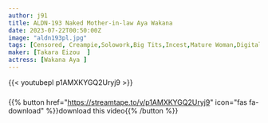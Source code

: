 ```yaml
---
author: j91
title: ALDN-193 Naked Mother-in-law Aya Wakana
date: 2023-07-22T00:50:00Z
image: "aldn193pl.jpg"
tags: [Censored, Creampie,Solowork,Big Tits,Incest,Mature Woman,Digital Mosaic,Stepmother	]
maker: [Takara Eizou  ]
actress: [Wakana Aya ]
---
```



{{< youtubepl p1AMXKYGQ2Uryj9 >}}
###

{{% button href="https://streamtape.to/v/p1AMXKYGQ2Uryj9" icon="fas fa-download" %}}download this video{{% /button %}}
